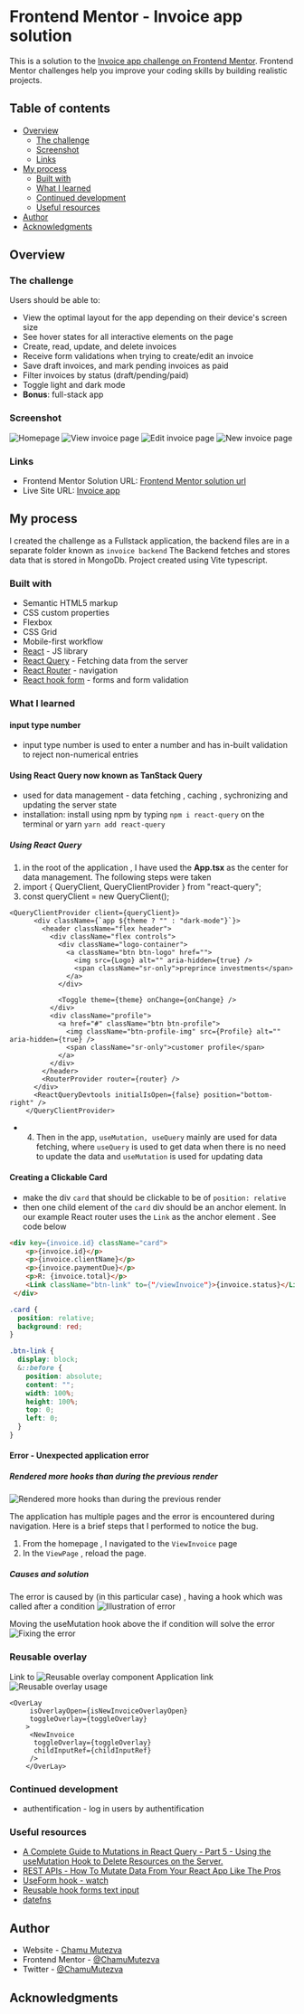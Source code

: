 # Frontend Mentor - Invoice app solution

This is a solution to the [Invoice app challenge on Frontend Mentor](https://www.frontendmentor.io/challenges/invoice-app-i7KaLTQjl). Frontend Mentor challenges help you improve your coding skills by building realistic projects.

## Table of contents

- [Overview](#overview)
  - [The challenge](#the-challenge)
  - [Screenshot](#screenshot)
  - [Links](#links)
- [My process](#my-process)
  - [Built with](#built-with)
  - [What I learned](#what-i-learned)
  - [Continued development](#continued-development)
  - [Useful resources](#useful-resources)
- [Author](#author)
- [Acknowledgments](#acknowledgments)

## Overview

### The challenge

Users should be able to:

- View the optimal layout for the app depending on their device's screen size
- See hover states for all interactive elements on the page
- Create, read, update, and delete invoices
- Receive form validations when trying to create/edit an invoice
- Save draft invoices, and mark pending invoices as paid
- Filter invoices by status (draft/pending/paid)
- Toggle light and dark mode
- **Bonus**: full-stack app

### Screenshot

![Homepage](src/assets/screenshots/homepage.png)
![View invoice page](src/assets/screenshots/viewInvoice.png)
![Edit invoice page](src/assets/screenshots/editinvoice.png)
![New invoice page](src/assets/screenshots/newinvoice.png)

### Links

- Frontend Mentor Solution URL: [Frontend Mentor solution url](https://www.frontendmentor.io/solutions/invoice-app-tanstack-queryreact-query-react-hook-form-LLKN1HpWdS)
- Live Site URL: [Invoice app](https://invoice-app-ckm.netlify.app/)

## My process

I created the challenge as a Fullstack application, the backend files are in a separate folder known as `invoice backend`
The Backend fetches and stores data that is stored in MongoDb. Project created using Vite typescript.

### Built with

- Semantic HTML5 markup
- CSS custom properties
- Flexbox
- CSS Grid
- Mobile-first workflow
- [React](https://reactjs.org/) - JS library
- [React Query](https://react-query-v3.tanstack.com/) - Fetching data from the server
- [React Router](https://reactrouter.com/en/main/start/tutorial) - navigation
- [React hook form](https://react-hook-form.com/api/useform/register/) - forms and form validation

### What I learned

#### input type number

- input type number is used to enter a number and has in-built validation to reject non-numerical entries

#### Using React Query now known as TanStack Query

- used for data management - data fetching , caching , sychronizing and updating the server state
- installation: install using npm by typing `npm i react-query` on the terminal or yarn `yarn add react-query`

##### Using React Query

1. in the root of the application , I have used the **App.tsx** as the center for data management. The following steps were taken
2. import { QueryClient, QueryClientProvider } from "react-query";
3. const queryClient = new QueryClient();

``` tsx
<QueryClientProvider client={queryClient}>
      <div className={`app ${theme ? "" : "dark-mode"}`}>
        <header className="flex header">
          <div className="flex controls">
            <div className="logo-container">
              <a className="btn btn-logo" href="">
                <img src={Logo} alt="" aria-hidden={true} />
                <span className="sr-only">preprince investments</span>
              </a>
            </div>

            <Toggle theme={theme} onChange={onChange} />
          </div>
          <div className="profile">
            <a href="#" className="btn btn-profile">
              <img className="btn-profile-img" src={Profile} alt="" aria-hidden={true} />
              <span className="sr-only">customer profile</span>
            </a>
          </div>
        </header>
        <RouterProvider router={router} />
      </div>
      <ReactQueryDevtools initialIsOpen={false} position="bottom-right" />
    </QueryClientProvider>
```

- 4. Then in the app, `useMutation, useQuery` mainly are used for data fetching, where `useQuery` is used to get data when
there is no need to update the data and `useMutation` is used for updating data

#### Creating a Clickable Card

- make the div `card` that should be clickable to be of `position: relative`
- then one child element of the `card` div should be an anchor element. In our example React router uses the `Link` as the
anchor element . See code below

```html
<div key={invoice.id} className="card">
    <p>{invoice.id}</p>
    <p>{invoice.clientName}</p>
    <p>{invoice.paymentDue}</p>
    <p>R: {invoice.total}</p>
    <Link className="btn-link" to={"/viewInvoice"}>{invoice.status}</Link>
 </div>
```

```css
.card {
  position: relative;
  background: red;
}

.btn-link {
  display: block;
  &::before {
    position: absolute;
    content: "";
    width: 100%;
    height: 100%;
    top: 0;
    left: 0;
  }
}
```

#### Error - Unexpected application error

##### Rendered more hooks than during the previous render

![Rendered more hooks than during the previous render](src/assets/hook-err2.png)

The application has multiple pages and the error is encountered during navigation. Here is a brief steps that I
performed to notice the bug.

1. From  the homepage , I navigated to the `ViewInvoice` page
2. In the `ViewPage` , reload the page.

##### Causes and solution

The error is caused by (in this particular case) , having a hook which was called after a condition
![Illustration of error](src/assets/hook-err-illustration2.png)

Moving the useMutation hook above the if condition will solve the error
![Fixing the error](src/assets/hook-err-fix.png)

### Reusable overlay

Link to ![Reusable overlay component](src/pages/OverLay.tsx)
Application link ![Reusable overlay usage](src/pages/HomePage.tsx)

```tsx
<OverLay
     isOverlayOpen={isNewInvoiceOverlayOpen}
     toggleOverlay={toggleOverlay}
    >
     <NewInvoice
      toggleOverlay={toggleOverlay}
      childInputRef={childInputRef}
     />
    </OverLay>
```

### Continued development

- authentification - log in users by authentification

### Useful resources

- [A Complete Guide to Mutations in React Query - Part 5 - Using the useMutation Hook to Delete Resources on the Server.](https://hemanta.io/a-complete-guide-to-mutations-in-react-query-part-5-using-the-usemutation-hook-to-delete-resources-on-the-server/)
- [REST APIs - How To Mutate Data From Your React App Like The Pros](https://profy.dev/article/react-query-usemutation)
- [UseForm hook - watch](https://react-hook-form.com/api/useform/watch/)
- [Reusable hook forms text input](https://blog.qoddi.com/create-a-reusable-text-input-with-react-hook-form/)
- [datefns](https://date-fns.org/v2.29.3/docs/format)

## Author

- Website - [Chamu Mutezva](https://github.com/ChamuMutezva)
- Frontend Mentor - [@ChamuMutezva](https://www.frontendmentor.io/profile/ChamuMutezva)
- Twitter - [@ChamuMutezva](https://twitter.com/ChamuMutezva)

## Acknowledgments
